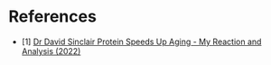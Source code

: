 # References
- [1] [Dr David Sinclair Protein Speeds Up Aging - My Reaction and Analysis (2022)](https://www.youtube.com/watch?v=PlqO78mQGBw)
